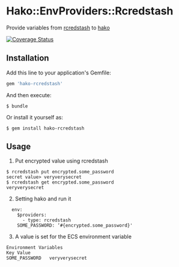 # Hako::EnvProviders::Rcredstash
Provide variables from [rcredstash](https://github.com/adorechic/rcredstash) to [hako](https://github.com/eagletmt/hako)

[![Coverage Status](https://coveralls.io/repos/github/moaikids/hako-rcredstash/badge.svg)](https://coveralls.io/github/moaikids/hako-rcredstash)

## Installation

Add this line to your application's Gemfile:

```ruby
gem 'hako-rcredstash'
```

And then execute:

    $ bundle

Or install it yourself as:

    $ gem install hako-rcredstash

## Usage

1. Put encrypted value using rcredstash

```
$ rcredstash put encrypted.some_password 
secret value> veryverysecret
$ rcredstash get encrypted.some_password 
veryverysecret
```

2. Setting hako and run it
```
  env:
    $providers:
      - type: rcredstash
    SOME_PASSWORD: ‘#{encrypted.some_password}'
```

3. A value is set for the ECS environment variable

```
Environment Variables
Key Value
SOME_PASSWORD   veryverysecret
```


